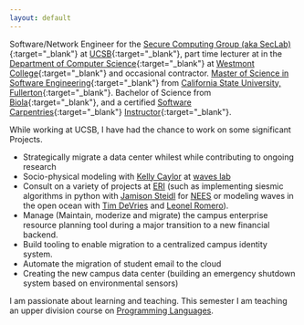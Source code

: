 ```yaml
---
layout: default
---
```

Software/Network Engineer for the [Secure Computing Group (aka SecLab)](https://seclab.cs.ucsb.edu "SecLab"){:target="_blank"} at 
[UCSB](https://www.ucsb.edu "University of California, Santa Barbara"){:target="_blank"}, part time lecturer 
at in the [Department of Computer Science](https://www.westmont.edu/computer-science){:target="_blank"} at 
[Westmont College](https://westmont.edu){:target="_blank"} and occasional contractor. 
[Master of Science in Software Engineering](http://www.fullerton.edu/ecs/mse/){:target="_blank"} from 
[California State University, Fullerton](http://www.fullerton.edu/ecs/){:target="_blank"}. Bachelor of Science from 
[Biola](https://www.biola.edu/){:target="_blank"}, and a certified 
[Software Carpentries](https://software-carpentry.org/){:target="_blank"}
[Instructor](https://carpentries.org/instructors/#noah-de){:target="_blank"}.

While working at UCSB, I have had the chance to work on some significant Projects.

 - Strategically migrate a data center whilest while contributing to ongoing research
 - Socio-physical modeling with [Kelly Caylor](https://bren.ucsb.edu/people/kelly-caylor) at [waves lab](http://caylor.eri.ucsb.edu/)
 - Consult on a variety of projects at [ERI](https://eri.ucsb.edu) (such as implementing siesmic algorithms in python with [Jamison Steidl](https://www.eri.ucsb.edu/people/jamison-steidl) for [NEES](http://www.nees.ucsb.edu/) or modeling waves in the open ocean with [Tim DeVries](https://tdevries.eri.ucsb.edu/) and [Leonel Romero](https://leonelromero.com/)).
 - Manage (Maintain, moderize and migrate) the campus enterprise resource planning tool during a major transition to a new financial backend.
 - Build tooling to enable migration to a centralized campus identity system.
 - Automate the migration of student email to the cloud
 - Creating the new campus data center (building an emergency shutdown system based on environmental sensors)

  I am passionate about learning and teaching. This semester I am teaching an upper division course on [Programming Languages](https://noah-de.github.io/CS105-F21/).

